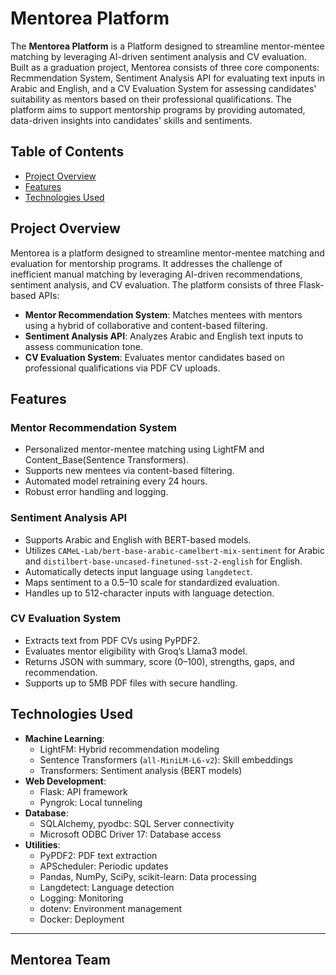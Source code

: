 # Mentorea Platform
The **Mentorea Platform** is a Platform designed to streamline mentor-mentee matching by leveraging AI-driven sentiment analysis and CV evaluation. Built as a graduation project, Mentorea consists of three core components: Recmmendation System, Sentiment Analysis API for evaluating text inputs in Arabic and English, and a CV Evaluation System for assessing candidates' suitability as mentors based on their professional qualifications. The platform aims to support mentorship programs by providing automated, data-driven insights into candidates' skills and sentiments.

## Table of Contents
- [Project Overview](#project-overview)
- [Features](#features)
- [Technologies Used](#technologies-used)

## Project Overview
Mentorea is a platform designed to streamline mentor-mentee matching and evaluation for mentorship programs. It addresses the challenge of inefficient manual matching by leveraging AI-driven recommendations, sentiment analysis, and CV evaluation. The platform consists of three Flask-based APIs:
- **Mentor Recommendation System**: Matches mentees with mentors using a hybrid of collaborative and content-based filtering.
- **Sentiment Analysis API**: Analyzes Arabic and English text inputs to assess communication tone.
- **CV Evaluation System**: Evaluates mentor candidates based on professional qualifications via PDF CV uploads.

## Features
### Mentor Recommendation System
- Personalized mentor-mentee matching using LightFM and Content_Base(Sentence Transformers).
- Supports new mentees via content-based filtering.
- Automated model retraining every 24 hours.
- Robust error handling and logging.

### Sentiment Analysis API
- Supports Arabic and English with BERT-based models.
- Utilizes `CAMeL-Lab/bert-base-arabic-camelbert-mix-sentiment` for Arabic and `distilbert-base-uncased-finetuned-sst-2-english` for English.
- Automatically detects input language using `langdetect`.
- Maps sentiment to a 0.5–10 scale for standardized evaluation.
- Handles up to 512-character inputs with language detection.

### CV Evaluation System
- Extracts text from PDF CVs using PyPDF2.
- Evaluates mentor eligibility with Groq’s Llama3 model.
- Returns JSON with summary, score (0–100), strengths, gaps, and recommendation.
- Supports up to 5MB PDF files with secure handling.

## Technologies Used
- **Machine Learning**:
  - LightFM: Hybrid recommendation modeling
  - Sentence Transformers (`all-MiniLM-L6-v2`): Skill embeddings
  - Transformers: Sentiment analysis (BERT models)
- **Web Development**:
  - Flask: API framework
  - Pyngrok: Local tunneling
- **Database**:
  - SQLAlchemy, pyodbc: SQL Server connectivity
  - Microsoft ODBC Driver 17: Database access
- **Utilities**:
  - PyPDF2: PDF text extraction
  - APScheduler: Periodic updates
  - Pandas, NumPy, SciPy, scikit-learn: Data processing
  - Langdetect: Language detection
  - Logging: Monitoring
  - dotenv: Environment management
  - Docker: Deployment
___
## **Mentorea Team**
